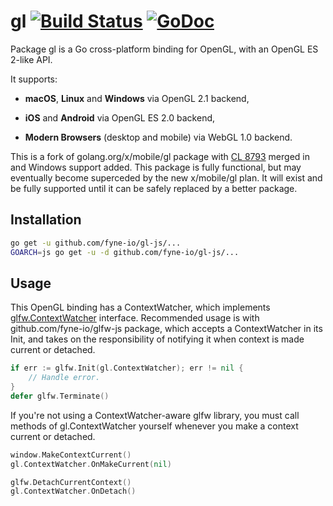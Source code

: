 # gl [![Build Status](https://travis-ci.org/goxjs/gl.svg?branch=master)](https://travis-ci.org/goxjs/gl) [![GoDoc](https://godoc.org/github.com/fyne-io/gl-js?status.svg)](https://godoc.org/github.com/fyne-io/gl-js)

Package gl is a Go cross-platform binding for OpenGL, with an OpenGL ES 2-like API.

It supports:

- **macOS**, **Linux** and **Windows** via OpenGL 2.1 backend,

- **iOS** and **Android** via OpenGL ES 2.0 backend,

- **Modern Browsers** (desktop and mobile) via WebGL 1.0 backend.

This is a fork of golang.org/x/mobile/gl package with [CL 8793](https://go-review.googlesource.com/8793)
merged in and Windows support added. This package is fully functional, but may eventually become superceded by
the new x/mobile/gl plan. It will exist and be fully supported until it can be safely replaced by a better package.

Installation
------------

```bash
go get -u github.com/fyne-io/gl-js/...
GOARCH=js go get -u -d github.com/fyne-io/gl-js/...
```

Usage
-----

This OpenGL binding has a ContextWatcher, which implements [glfw.ContextWatcher](https://godoc.org/github.com/goxjs/glfw#ContextWatcher)
interface. Recommended usage is with github.com/fyne-io/glfw-js package, which accepts a ContextWatcher in its Init, and takes on the responsibility
of notifying it when context is made current or detached.

```Go
if err := glfw.Init(gl.ContextWatcher); err != nil {
	// Handle error.
}
defer glfw.Terminate()
```

If you're not using a ContextWatcher-aware glfw library, you must call methods of gl.ContextWatcher yourself whenever
you make a context current or detached.

```Go
window.MakeContextCurrent()
gl.ContextWatcher.OnMakeCurrent(nil)

glfw.DetachCurrentContext()
gl.ContextWatcher.OnDetach()
```
